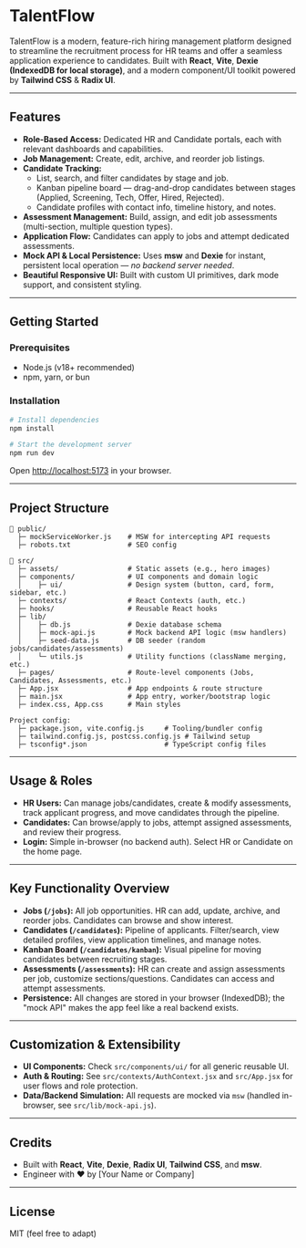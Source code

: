 # TalentFlow

TalentFlow is a modern, feature-rich hiring management platform designed to streamline the recruitment process for HR teams and offer a seamless application experience to candidates. Built with **React**, **Vite**, **Dexie (IndexedDB for local storage)**, and a modern component/UI toolkit powered by **Tailwind CSS** & **Radix UI**.

---

## Features

- **Role-Based Access:** Dedicated HR and Candidate portals, each with relevant dashboards and capabilities.
- **Job Management:** Create, edit, archive, and reorder job listings.
- **Candidate Tracking:**
  - List, search, and filter candidates by stage and job.
  - Kanban pipeline board — drag-and-drop candidates between stages (Applied, Screening, Tech, Offer, Hired, Rejected).
  - Candidate profiles with contact info, timeline history, and notes.
- **Assessment Management:** Build, assign, and edit job assessments (multi-section, multiple question types).
- **Application Flow:** Candidates can apply to jobs and attempt dedicated assessments.
- **Mock API & Local Persistence:** Uses **msw** and **Dexie** for instant, persistent local operation — _no backend server needed_.
- **Beautiful Responsive UI:** Built with custom UI primitives, dark mode support, and consistent styling.

---

## Getting Started

### Prerequisites

- Node.js (v18+ recommended)
- npm, yarn, or bun

### Installation

```bash
# Install dependencies
npm install

# Start the development server
npm run dev
```

Open [http://localhost:5173](http://localhost:5173) in your browser.

---

## Project Structure

```
📂 public/
  ├─ mockServiceWorker.js    # MSW for intercepting API requests
  ├─ robots.txt              # SEO config

📂 src/
  ├─ assets/                 # Static assets (e.g., hero images)
  ├─ components/             # UI components and domain logic
  │    ├─ ui/                # Design system (button, card, form, sidebar, etc.)
  ├─ contexts/               # React Contexts (auth, etc.)
  ├─ hooks/                  # Reusable React hooks
  ├─ lib/
  │    ├─ db.js              # Dexie database schema
  │    ├─ mock-api.js        # Mock backend API logic (msw handlers)
  │    ├─ seed-data.js       # DB seeder (random jobs/candidates/assessments)
  │    └─ utils.js           # Utility functions (className merging, etc.)
  ├─ pages/                  # Route-level components (Jobs, Candidates, Assessments, etc.)
  ├─ App.jsx                 # App endpoints & route structure
  ├─ main.jsx                # App entry, worker/bootstrap logic
  ├─ index.css, App.css      # Main styles

Project config:
  ├─ package.json, vite.config.js     # Tooling/bundler config
  ├─ tailwind.config.js, postcss.config.js # Tailwind setup
  ├─ tsconfig*.json                   # TypeScript config files
```

---

## Usage & Roles

- **HR Users:** Can manage jobs/candidates, create & modify assessments, track applicant progress, and move candidates through the pipeline.
- **Candidates:** Can browse/apply to jobs, attempt assigned assessments, and review their progress.
- **Login:** Simple in-browser (no backend auth). Select HR or Candidate on the home page.

---

## Key Functionality Overview

- **Jobs (`/jobs`):** All job opportunities. HR can add, update, archive, and reorder jobs. Candidates can browse and show interest.
- **Candidates (`/candidates`):** Pipeline of applicants. Filter/search, view detailed profiles, view application timelines, and manage notes.
- **Kanban Board (`/candidates/kanban`):** Visual pipeline for moving candidates between recruiting stages.
- **Assessments (`/assessments`):** HR can create and assign assessments per job, customize sections/questions. Candidates can access and attempt assessments.
- **Persistence:** All changes are stored in your browser (IndexedDB); the "mock API" makes the app feel like a real backend exists.

---

## Customization & Extensibility

- **UI Components:** Check `src/components/ui/` for all generic reusable UI.
- **Auth & Routing:** See `src/contexts/AuthContext.jsx` and `src/App.jsx` for user flows and role protection.
- **Data/Backend Simulation:** All requests are mocked via `msw` (handled in-browser, see `src/lib/mock-api.js`).

---

## Credits

- Built with **React**, **Vite**, **Dexie**, **Radix UI**, **Tailwind CSS**, and **msw**.
- Engineer with ❤️ by [Your Name or Company]

---

## License

MIT (feel free to adapt)
